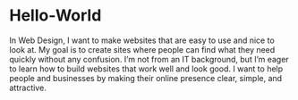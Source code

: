 # Hello-World

<p>In Web Design, I want to make websites that are easy to use and nice to look at. My goal is to create sites where people can find what they need quickly without any confusion. I’m not from an IT background, but I’m eager to learn how to build websites that work well and look good. I want to help people and businesses by making their online presence clear, simple, and attractive.</p>